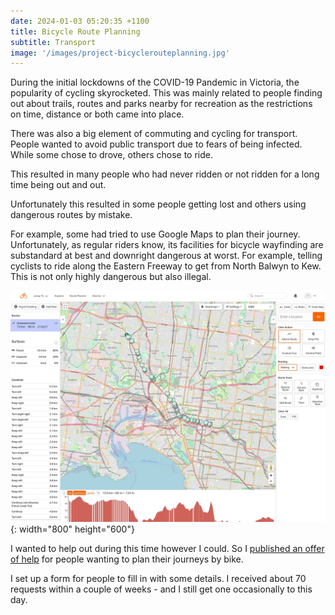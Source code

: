 ```yaml
---
date: 2024-01-03 05:20:35 +1100
title: Bicycle Route Planning
subtitle: Transport
image: '/images/project-bicyclerouteplanning.jpg'
---
```

During the initial lockdowns of the COVID-19 Pandemic in Victoria, the popularity of cycling skyrocketed. This was mainly related to people finding out about trails, routes and parks nearby for recreation as the restrictions on time, distance or both came into place.

There was also a big element of commuting and cycling for transport. People wanted to avoid public transport due to fears of being infected. While some chose to drove, others chose to ride.

This resulted in many people who had never ridden or not ridden for a long time being out and out.

Unfortunately this resulted in some people getting lost and others using dangerous routes by mistake.

For example, some had tried to use Google Maps to plan their journey. Unfortunately, as regular riders know, its facilities for bicycle wayfinding are substandard at best and downright dangerous at worst. For example, telling cyclists to ride along the Eastern Freeway to get from North Balwyn to Kew. This is not only highly dangerous but also illegal.

![Palm trees](/images/ridewithgps-screenshot.jpg){: width="800" height="600"}

I wanted to help out during this time however I could. So I <a href="https://philipmallis.com/2020/03/23/offer-of-help-journey-planning-for-your-bicycle-route/">published an offer of help</a> for people wanting to plan their journeys by bike.

I set up a form for people to fill in with some details. I received about 70 requests within a couple of weeks - and I still get one occasionally to this day.
